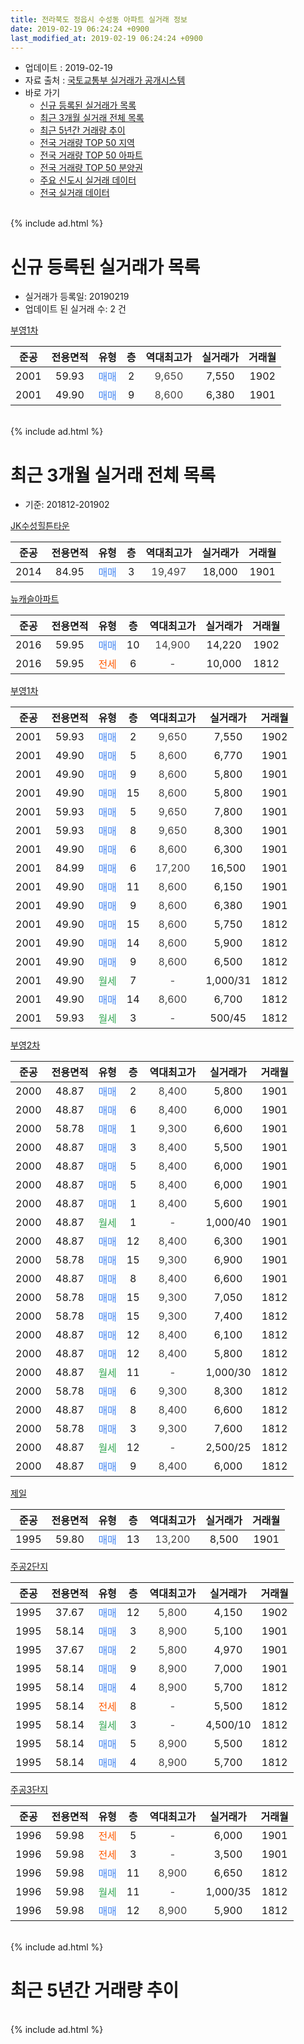 ```yaml
---
title: 전라북도 정읍시 수성동 아파트 실거래 정보
date: 2019-02-19 06:24:24 +0900
last_modified_at: 2019-02-19 06:24:24 +0900
---
```


* 업데이트 : 2019-02-19
* 자료 출처 : [국토교통부 실거래가 공개시스템](http://rt.molit.go.kr)
* 바로 가기
    * [신규 등록된 실거래가 목록](#신규-등록된-실거래가-목록)
    * [최근 3개월 실거래 전체 목록](#최근-3개월-실거래-전체-목록)
    * [최근 5년간 거래량 추이](#최근-5년간-거래량-추이)
    * [전국 거래량 TOP 50 지역](https://inasie.github.io/apt-trade-info/최근-3개월-전국에서-가장-거래가-많이-발생한-지역)
    * [전국 거래량 TOP 50 아파트](https://inasie.github.io/apt-trade-info/최근-3개월-전국에서-가장-거래가-많이-발생한-아파트)
    * [전국 거래량 TOP 50 분양권](https://inasie.github.io/apt-trade-info/최근-3개월-전국에서-가장-거래가-많이-발생한-분양권)
    * [주요 신도시 실거래 데이터](https://inasie.github.io/apt-trade-info/주요-신도시)
    * [전국 실거래 데이터](https://inasie.github.io/apt-trade-info/전국)
<br>
{% include ad.html %}
<br>

# 신규 등록된 실거래가 목록
* 실거래가 등록일: 20190219
* 업데이트 된 실거래 수: 2 건


[부영1차](https://search.naver.com/search.naver?query=%EC%A0%84%EB%9D%BC%EB%B6%81%EB%8F%84+%EC%A0%95%EC%9D%8D%EC%8B%9C+%EC%88%98%EC%84%B1%EB%8F%99+%EB%B6%80%EC%98%811%EC%B0%A8)

|준공|전용면적|유형|층|역대최고가|실거래가|거래월|
|:---:|:---:|:---:|:---:|:---:|:---:|:---:|
|2001|59.93|<span style="color:#4285f3">매매</span>|2|<span style="color:#444444">9,650</span>|7,550|1902|
|2001|49.90|<span style="color:#4285f3">매매</span>|9|<span style="color:#444444">8,600</span>|6,380|1901|


<br>
{% include ad.html %}
<br>

# 최근 3개월 실거래 전체 목록
* 기준: 201812-201902


[JK수성힐튼타운](https://search.naver.com/search.naver?query=%EC%A0%84%EB%9D%BC%EB%B6%81%EB%8F%84+%EC%A0%95%EC%9D%8D%EC%8B%9C+%EC%88%98%EC%84%B1%EB%8F%99+JK%EC%88%98%EC%84%B1%ED%9E%90%ED%8A%BC%ED%83%80%EC%9A%B4)

|준공|전용면적|유형|층|역대최고가|실거래가|거래월|
|:---:|:---:|:---:|:---:|:---:|:---:|:---:|
|2014|84.95|<span style="color:#4285f3">매매</span>|3|<span style="color:#444444">19,497</span>|18,000|1901|

[뉴캐슬아파트](https://search.naver.com/search.naver?query=%EC%A0%84%EB%9D%BC%EB%B6%81%EB%8F%84+%EC%A0%95%EC%9D%8D%EC%8B%9C+%EC%88%98%EC%84%B1%EB%8F%99+%EB%89%B4%EC%BA%90%EC%8A%AC%EC%95%84%ED%8C%8C%ED%8A%B8)

|준공|전용면적|유형|층|역대최고가|실거래가|거래월|
|:---:|:---:|:---:|:---:|:---:|:---:|:---:|
|2016|59.95|<span style="color:#4285f3">매매</span>|10|<span style="color:#444444">14,900</span>|14,220|1902|
|2016|59.95|<span style="color:#ff5a00">전세</span>|6|<span style="color:#444444">-</span>|10,000|1812|

[부영1차](https://search.naver.com/search.naver?query=%EC%A0%84%EB%9D%BC%EB%B6%81%EB%8F%84+%EC%A0%95%EC%9D%8D%EC%8B%9C+%EC%88%98%EC%84%B1%EB%8F%99+%EB%B6%80%EC%98%811%EC%B0%A8)

|준공|전용면적|유형|층|역대최고가|실거래가|거래월|
|:---:|:---:|:---:|:---:|:---:|:---:|:---:|
|2001|59.93|<span style="color:#4285f3">매매</span>|2|<span style="color:#444444">9,650</span>|7,550|1902|
|2001|49.90|<span style="color:#4285f3">매매</span>|5|<span style="color:#444444">8,600</span>|6,770|1901|
|2001|49.90|<span style="color:#4285f3">매매</span>|9|<span style="color:#444444">8,600</span>|5,800|1901|
|2001|49.90|<span style="color:#4285f3">매매</span>|15|<span style="color:#444444">8,600</span>|5,800|1901|
|2001|59.93|<span style="color:#4285f3">매매</span>|5|<span style="color:#444444">9,650</span>|7,800|1901|
|2001|59.93|<span style="color:#4285f3">매매</span>|8|<span style="color:#444444">9,650</span>|8,300|1901|
|2001|49.90|<span style="color:#4285f3">매매</span>|6|<span style="color:#444444">8,600</span>|6,300|1901|
|2001|84.99|<span style="color:#4285f3">매매</span>|6|<span style="color:#444444">17,200</span>|16,500|1901|
|2001|49.90|<span style="color:#4285f3">매매</span>|11|<span style="color:#444444">8,600</span>|6,150|1901|
|2001|49.90|<span style="color:#4285f3">매매</span>|9|<span style="color:#444444">8,600</span>|6,380|1901|
|2001|49.90|<span style="color:#4285f3">매매</span>|15|<span style="color:#444444">8,600</span>|5,750|1812|
|2001|49.90|<span style="color:#4285f3">매매</span>|14|<span style="color:#444444">8,600</span>|5,900|1812|
|2001|49.90|<span style="color:#4285f3">매매</span>|9|<span style="color:#444444">8,600</span>|6,500|1812|
|2001|49.90|<span style="color:#34a853">월세</span>|7|<span style="color:#444444">-</span>|1,000/31|1812|
|2001|49.90|<span style="color:#4285f3">매매</span>|14|<span style="color:#444444">8,600</span>|6,700|1812|
|2001|59.93|<span style="color:#34a853">월세</span>|3|<span style="color:#444444">-</span>|500/45|1812|

[부영2차](https://search.naver.com/search.naver?query=%EC%A0%84%EB%9D%BC%EB%B6%81%EB%8F%84+%EC%A0%95%EC%9D%8D%EC%8B%9C+%EC%88%98%EC%84%B1%EB%8F%99+%EB%B6%80%EC%98%812%EC%B0%A8)

|준공|전용면적|유형|층|역대최고가|실거래가|거래월|
|:---:|:---:|:---:|:---:|:---:|:---:|:---:|
|2000|48.87|<span style="color:#4285f3">매매</span>|2|<span style="color:#444444">8,400</span>|5,800|1901|
|2000|48.87|<span style="color:#4285f3">매매</span>|6|<span style="color:#444444">8,400</span>|6,000|1901|
|2000|58.78|<span style="color:#4285f3">매매</span>|1|<span style="color:#444444">9,300</span>|6,600|1901|
|2000|48.87|<span style="color:#4285f3">매매</span>|3|<span style="color:#444444">8,400</span>|5,500|1901|
|2000|48.87|<span style="color:#4285f3">매매</span>|5|<span style="color:#444444">8,400</span>|6,000|1901|
|2000|48.87|<span style="color:#4285f3">매매</span>|5|<span style="color:#444444">8,400</span>|6,000|1901|
|2000|48.87|<span style="color:#4285f3">매매</span>|1|<span style="color:#444444">8,400</span>|5,600|1901|
|2000|48.87|<span style="color:#34a853">월세</span>|1|<span style="color:#444444">-</span>|1,000/40|1901|
|2000|48.87|<span style="color:#4285f3">매매</span>|12|<span style="color:#444444">8,400</span>|6,300|1901|
|2000|58.78|<span style="color:#4285f3">매매</span>|15|<span style="color:#444444">9,300</span>|6,900|1901|
|2000|48.87|<span style="color:#4285f3">매매</span>|8|<span style="color:#444444">8,400</span>|6,600|1901|
|2000|58.78|<span style="color:#4285f3">매매</span>|15|<span style="color:#444444">9,300</span>|7,050|1812|
|2000|58.78|<span style="color:#4285f3">매매</span>|15|<span style="color:#444444">9,300</span>|7,400|1812|
|2000|48.87|<span style="color:#4285f3">매매</span>|12|<span style="color:#444444">8,400</span>|6,100|1812|
|2000|48.87|<span style="color:#4285f3">매매</span>|12|<span style="color:#444444">8,400</span>|5,800|1812|
|2000|48.87|<span style="color:#34a853">월세</span>|11|<span style="color:#444444">-</span>|1,000/30|1812|
|2000|58.78|<span style="color:#4285f3">매매</span>|6|<span style="color:#444444">9,300</span>|8,300|1812|
|2000|48.87|<span style="color:#4285f3">매매</span>|8|<span style="color:#444444">8,400</span>|6,600|1812|
|2000|58.78|<span style="color:#4285f3">매매</span>|3|<span style="color:#444444">9,300</span>|7,600|1812|
|2000|48.87|<span style="color:#34a853">월세</span>|12|<span style="color:#444444">-</span>|2,500/25|1812|
|2000|48.87|<span style="color:#4285f3">매매</span>|9|<span style="color:#444444">8,400</span>|6,000|1812|

[제일](https://search.naver.com/search.naver?query=%EC%A0%84%EB%9D%BC%EB%B6%81%EB%8F%84+%EC%A0%95%EC%9D%8D%EC%8B%9C+%EC%88%98%EC%84%B1%EB%8F%99+%EC%A0%9C%EC%9D%BC)

|준공|전용면적|유형|층|역대최고가|실거래가|거래월|
|:---:|:---:|:---:|:---:|:---:|:---:|:---:|
|1995|59.80|<span style="color:#4285f3">매매</span>|13|<span style="color:#444444">13,200</span>|8,500|1901|


<script async src="//pagead2.googlesyndication.com/pagead/js/adsbygoogle.js"></script>
<!-- 기본 -->
<ins class="adsbygoogle"
     style="display:block"
     data-ad-client="ca-pub-2446590836940007"
     data-ad-slot="1659523306"
     data-ad-format="auto"
     data-full-width-responsive="true"></ins>
<script>
(adsbygoogle = window.adsbygoogle || []).push({});
</script>


[주공2단지](https://search.naver.com/search.naver?query=%EC%A0%84%EB%9D%BC%EB%B6%81%EB%8F%84+%EC%A0%95%EC%9D%8D%EC%8B%9C+%EC%88%98%EC%84%B1%EB%8F%99+%EC%A3%BC%EA%B3%B52%EB%8B%A8%EC%A7%80)

|준공|전용면적|유형|층|역대최고가|실거래가|거래월|
|:---:|:---:|:---:|:---:|:---:|:---:|:---:|
|1995|37.67|<span style="color:#4285f3">매매</span>|12|<span style="color:#444444">5,800</span>|4,150|1902|
|1995|58.14|<span style="color:#4285f3">매매</span>|3|<span style="color:#444444">8,900</span>|5,100|1901|
|1995|37.67|<span style="color:#4285f3">매매</span>|2|<span style="color:#444444">5,800</span>|4,970|1901|
|1995|58.14|<span style="color:#4285f3">매매</span>|9|<span style="color:#444444">8,900</span>|7,000|1901|
|1995|58.14|<span style="color:#4285f3">매매</span>|4|<span style="color:#444444">8,900</span>|5,700|1812|
|1995|58.14|<span style="color:#ff5a00">전세</span>|8|<span style="color:#444444">-</span>|5,500|1812|
|1995|58.14|<span style="color:#34a853">월세</span>|3|<span style="color:#444444">-</span>|4,500/10|1812|
|1995|58.14|<span style="color:#4285f3">매매</span>|5|<span style="color:#444444">8,900</span>|5,500|1812|
|1995|58.14|<span style="color:#4285f3">매매</span>|4|<span style="color:#444444">8,900</span>|5,700|1812|

[주공3단지](https://search.naver.com/search.naver?query=%EC%A0%84%EB%9D%BC%EB%B6%81%EB%8F%84+%EC%A0%95%EC%9D%8D%EC%8B%9C+%EC%88%98%EC%84%B1%EB%8F%99+%EC%A3%BC%EA%B3%B53%EB%8B%A8%EC%A7%80)

|준공|전용면적|유형|층|역대최고가|실거래가|거래월|
|:---:|:---:|:---:|:---:|:---:|:---:|:---:|
|1996|59.98|<span style="color:#ff5a00">전세</span>|5|<span style="color:#444444">-</span>|6,000|1901|
|1996|59.98|<span style="color:#ff5a00">전세</span>|3|<span style="color:#444444">-</span>|3,500|1901|
|1996|59.98|<span style="color:#4285f3">매매</span>|11|<span style="color:#444444">8,900</span>|6,650|1812|
|1996|59.98|<span style="color:#34a853">월세</span>|11|<span style="color:#444444">-</span>|1,000/35|1812|
|1996|59.98|<span style="color:#4285f3">매매</span>|12|<span style="color:#444444">8,900</span>|5,900|1812|


<br>
{% include ad.html %}
<br>

# 최근 5년간 거래량 추이


<div style="width:100%;">
    <canvas id="deal_progress" height="200"></canvas>
</div>

<script>
new Chart(document.getElementById("deal_progress"), {
    type: 'line',
    data: {
        labels: ['201402','201403','201404','201405','201406','201407','201408','201409','201410','201411','201412','201501','201502','201503','201504','201505','201506','201507','201508','201509','201510','201511','201512','201601','201602','201603','201604','201605','201606','201607','201608','201609','201610','201611','201612','201701','201702','201703','201704','201705','201706','201707','201708','201709','201710','201711','201712','201801','201802','201803','201804','201805','201806','201807','201808','201809','201810','201811','201812','201901','201902'],
        datasets: [{
            label: '매매',
            pointRadius: 1,
            data: [24, 25, 13, 16, 17, 20, 29, 38, 36, 20, 15, 24, 14, 35, 26, 19, 17, 14, 16, 19, 11, 14, 12, 20, 13, 21, 19, 13, 18, 18, 19, 12, 20, 19, 16, 26, 23, 27, 24, 35, 36, 30, 33, 23, 14, 20, 15, 15, 13, 26, 15, 25, 20, 24, 21, 20, 21, 23, 17, 24, 3],
            borderColor: "rgba(255, 201, 14, 1)",
            backgroundColor: "rgba(255, 201, 14, 0.5)",
            fill: false,
            lineTension: 0
        },{
            label: '전월세',
            pointRadius: 1,
            data: [8, 11, 9, 6, 8, 13, 6, 13, 16, 7, 8, 10, 9, 12, 7, 3, 10, 10, 9, 4, 8, 13, 5, 6, 6, 9, 4, 4, 4, 5, 9, 1, 5, 10, 8, 3, 7, 6, 5, 9, 7, 6, 6, 6, 9, 9, 3, 12, 9, 6, 1, 6, 9, 3, 10, 2, 4, 4, 8, 3, 0],
            borderColor: "rgba(0, 141, 185, 1)",
            backgroundColor: "rgba(0, 141, 185, 0.5)",
            fill: false,
            lineTension: 0
        }
        ]
    },
    options: {
        responsive: true,
        title: {
            display: false
        },
        tooltips: {
            mode: 'index',
            intersect: false
        },
        hover: {
            mode: 'nearest',
            intersect: true
        },
        scales: {
            xAxes: [{
                display: true,
                scaleLabel: {
                    display: true,
                    labelString: '년/월'
                }
            }],
            yAxes: [{
                display: true,
                ticks: {
                    suggestedMin: 0,
                },
                scaleLabel: {
                    display: true,
                    labelString: '실거래 수'
                }
            }]
        }
    }
});

</script>


<br>
{% include ad.html %}
<br>

